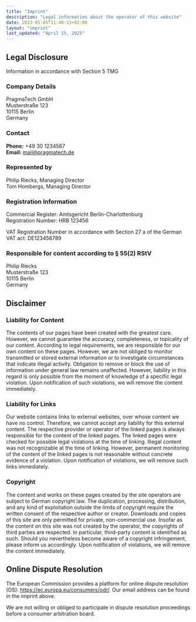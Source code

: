 ```yaml
---
title: "Imprint"
description: "Legal information about the operator of this website"
date: 2023-05-05T11:40:13+02:00
layout: "imprint"
last_updated: "April 15, 2025"
---
```


## Legal Disclosure

Information in accordance with Section 5 TMG

### Company Details

PragmaTech GmbH  
Musterstraße 123  
10115 Berlin  
Germany

### Contact

**Phone:** +49 30 1234567  
**Email:** mail@pragmatech.de

### Represented by

Philip Riecks, Managing Director  
Tom Hombergs, Managing Director

### Registration Information

Commercial Register: Amtsgericht Berlin-Charlottenburg  
Registration Number: HRB 123456

VAT Registration Number in accordance with Section 27 a of the German VAT act: DE123456789

### Responsible for content according to § 55(2) RStV

Philip Riecks  
Musterstraße 123  
10115 Berlin  
Germany

## Disclaimer

### Liability for Content

The contents of our pages have been created with the greatest care. However, we cannot guarantee the accuracy, completeness, or topicality of our content. According to legal requirements, we are responsible for our own content on these pages. However, we are not obliged to monitor transmitted or stored external information or to investigate circumstances that indicate illegal activity. Obligation to remove or block the use of information under general law remains unaffected. However, liability in this regard is only possible from the moment of knowledge of a specific legal violation. Upon notification of such violations, we will remove the content immediately.

### Liability for Links

Our website contains links to external websites, over whose content we have no control. Therefore, we cannot accept any liability for this external content. The respective provider or operator of the linked pages is always responsible for the content of the linked pages. The linked pages were checked for possible legal violations at the time of linking. Illegal content was not recognizable at the time of linking. However, permanent monitoring of the content of the linked pages is not reasonable without concrete evidence of a violation. Upon notification of violations, we will remove such links immediately.

### Copyright

The content and works on these pages created by the site operators are subject to German copyright law. The duplication, processing, distribution, and any kind of exploitation outside the limits of copyright require the written consent of the respective author or creator. Downloads and copies of this site are only permitted for private, non-commercial use. Insofar as the content on this site was not created by the operator, the copyrights of third parties are respected. In particular, third-party content is identified as such. Should you nevertheless become aware of a copyright infringement, please inform us accordingly. Upon notification of violations, we will remove the content immediately.

## Online Dispute Resolution

The European Commission provides a platform for online dispute resolution (OS): https://ec.europa.eu/consumers/odr/.
Our email address can be found in the imprint above.

We are not willing or obliged to participate in dispute resolution proceedings before a consumer arbitration board.
